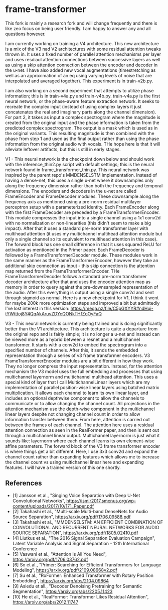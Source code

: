 # frame-transformer

This fork is mainly a research fork and will change frequently and there is like zeo focus on being user friendly. I am happy to answer any and all questions however.

I am currently working on training a V4 architecture. This new architecture is a mix of the V3 nad V2 architectures with some residual attention tweaks thrown in. It uses a fixed number of parallel attention mechanisms per layer and uses resdiaul attention connections between successive layers as well as using a skip attention connection between the encoder and decoder in the u-net. I have also added new vocal augmentations (timestretching as well as an approximation of an eq using varying levels of noise that are interpolated and averaged together). This experiment is in train-v2b.py.

I am also working on a second experiment that attempts to utilize phase information; this is in train-v4a.py and train-v4b.py. train-v4a.py is the first neural network, or the phase-aware feature extraction network. It seeks to recreate the complex input (instead of using complex layers it just concatenates the real and imaginary parts along the channel dimension). For part 2, it takes as input a complex spectrogram where the magnitude is created from the original input and the phase information is taken from the predicted complex spectrogram. The output is a mask which is used as in the original variants. This resulting magnitude is then combined with the phase from step 1 and used as the final output rather than using the phase information from the original audio with vocals. THe hope here is that it will alleviate leftover artifacts, but this is still in early stages.

V1 - This neural network is the checkpoint down below and should work with the inference_thin2.py script with default settings; this is the neural network found in frame_transformer_thin.py. This neural network was inspired by the parent repo's MMDENSELSTM implementation. Instead of having a dense-net, this uses a single u-net where it downsamples only along the frequency dimension rather than both the frequency and temporal dimensions. The encoders and decoders in the u-net are called FrameEncoder and FrameDecoder modules. These downsample along the frequency axis as mentioned using a pre-norm residual multilayer perceptron setup with a parameterized identity. Each FrameEncoder along with the first FrameDecoder are preceded by a FrameTransformerEncoder. This module compresses the input into a single channel using a 1x1 conv2d with no normalization or non-linearities (this didn't seem to make a big impact). After that it uses a standard pre-norm transformer layer with multihead attention (it uses my multichannel multihead attention module but only a single channel so its equivalent to multihead attention in this case). The forward block has one small difference in that it uses squared ReLU for activation as mentioned in the Primer paper. Each FrameDecoder is followed by a FrameTransformerDecoder module. These modules work in the same manner as the FrameTransformerEncoder, however they take an additional skip connection as input - this skip connection is the attention map returned from the FrameTransformerEncoder. THe FrameTransformerDecoder follows a standard pre-norm transfomrer decoder architecture after that and uses the encoder attention map as memory in order to query against the pre-downsampled representation of the audio. After this everything is output using a single conv2d and sent through sigmoid as normal. Here is a new checkpoint for V1, I think it went for maybe 200k more optimization steps and improved a bit but admittedly I've lost interest in this version: https://mega.nz/file/C5pGXYYR#ndHuj-tYWtttoj8Y4QqAkAruvZDYcQONkTHfZoOyFaQ

V3 - This neural network is currently being trained and is doing significantly better than the V1 architecture. This architecture is quite a departure from the original repo and is fairly simple; it is no longer a u-net and instead can be viewed more as a hybrid between a resnet and a multichannel transformer. It starts with a conv2d to embed the spectrogram into a specified number of channels. After this, it sends the embedded representation through a series of v3 frame transformer encoders. V3 FrameTransformerEncoder modules are a bit different in how they work. They no longer compress the input representation. Instead, for the attention mechanism the V3 model uses the full embedding and processes that using multichannel layernorm and multichannel multihead attention. This uses a special kind of layer that I call MultichannelLinear layers which are my implementation of parallel position-wise linear layers using batched matrix multiplication. It allows each channel to learn its own linear layer, and includes an optional depthwise component to allow the channels to communicate or to allow changing the channel count. All projections in the attention mechanism use the depth-wise component in the multichannel linear layers despite not changing channel count in order to allow information transfer between them. From here, attention is carried out between the frames of each channel. The attention here uses a residual attention connection as seen in the RealFormer paper, and then is sent out through a multichannel linear output. Multichannel layernorm is just what it sounds like: layernorm where each channel learns its own element-wise affine parameters. The forward block of the V3 frame transformer encoder is where things get a bit different. Here, I use 3x3 conv2d and expand the channel count rather than expanding features which allows me to increase the channel count vs using multichannel linear here and expanding features. I will have a trained version of this one shortly.

## References
- [1] Jansson et al., "Singing Voice Separation with Deep U-Net Convolutional Networks", https://ismir2017.smcnus.org/wp-content/uploads/2017/10/171_Paper.pdf
- [2] Takahashi et al., "Multi-scale Multi-band DenseNets for Audio Source Separation", https://arxiv.org/pdf/1706.09588.pdf
- [3] Takahashi et al., "MMDENSELSTM: AN EFFICIENT COMBINATION OF CONVOLUTIONAL AND RECURRENT NEURAL NETWORKS FOR AUDIO SOURCE SEPARATION", https://arxiv.org/pdf/1805.02410.pdf
- [4] Liutkus et al., "The 2016 Signal Separation Evaluation Campaign", Latent Variable Analysis and Signal Separation - 12th International Conference
- [5] Vaswani et al., "Attention Is All You Need", https://arxiv.org/pdf/1706.03762.pdf
- [6] So et al., "Primer: Searching for Efficient Transformers for Language Modeling", https://arxiv.org/pdf/2109.08668v2.pdf
- [7] Su et al., "RoFormer: Enhanced Transformer with Rotary Position Embedding", https://arxiv.org/abs/2104.09864
- [9] Asiedu et all., "Decoder Denoising Pretraining for Semantic Segmentation", https://arxiv.org/abs/2205.11423
- [10] He et al., "RealFormer: Transformer Likes Residual Attention", https://arxiv.org/abs/2012.11747